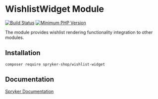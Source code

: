 # WishlistWidget Module
[![Build Status](https://travis-ci.org/spryker-shop/wishlist-widget.svg)](https://travis-ci.org/spryker-shop/wishlist-widget)
[![Minimum PHP Version](https://img.shields.io/badge/php-%3E%3D%207.2-8892BF.svg)](https://php.net/)

The module provides wishlist rendering functionality integration to other modules.

## Installation

```
composer require spryker-shop/wishlist-widget
```

## Documentation

[Spryker Documentation](https://academy.spryker.com)
